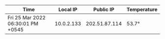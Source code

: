 | Time     | Local IP | Public IP | Temperature |
| ----------- | ----------- | ----------- | ----------- |
| Fri 25 Mar 2022 06:30:01 PM +0545      | 10.0.2.133     | 202.51.87.114  | 53.7° |
